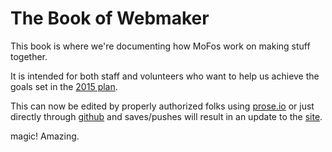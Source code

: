 The Book of Webmaker
=====

This book is where we're documenting how MoFos work on making stuff together.

It is intended for both staff and volunteers who want to help us achieve the goals set in the [2015 plan](/learning2015/plan).

This can now be edited by properly authorized folks using [prose.io](http://prose.io/#MozillaFoundation/book.webmaker.org) or just directly through [github](https://github.com/MozillaFoundation/book.webmaker.org/) and saves/pushes will result in an update to the [site](http://mofobook.s3-website-us-west-2.amazonaws.com/).

magic! Amazing.
